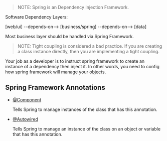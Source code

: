 > NOTE: Spring is an Dependency Injection Framework.

Software Dependency Layers:

[web/ui] --depends-on--> [business/spring] --depends-on--> [data]

Most business layer should be handled via Spring Framework.

> NOTE:
> Tight coupling is considered a bad practice.
> If you are creating a class instance directly, then you are implementing a tight coupling.

Your job as a developer is to instruct spring framework to create an instance of a dependency
then inject it. In other words, you need to config how spring framework will manage your
objects.

## Spring Framework Annotations

- [@Component](https://docs.spring.io/spring-framework/docs/current/javadoc-api/org/springframework/stereotype/Component.html)

  Tells Spring to manage instances of the class that has this annotation.

- [@Autowired](https://docs.spring.io/spring-framework/reference/core/beans/annotation-config/autowired.html)

  Tells Spring to manage an instance of the class on an object or variable that has this annotation.
